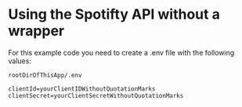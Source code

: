 # Using the Spotifty API without a wrapper

For this example code you need to create a .env file with the following
values:

`rootDirOfThisApp/.env`
```
clientId=yourClientIDWithoutQuotationMarks
clientSecret=yourClientSecretWithoutQuotationMarks
```